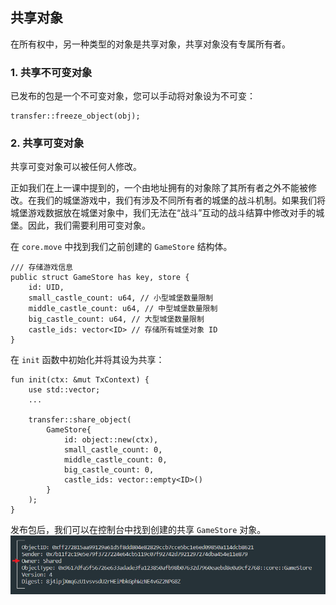 ## 共享对象

在所有权中，另一种类型的对象是共享对象，共享对象没有专属所有者。

### 1. 共享不可变对象
已发布的包是一个不可变对象，您可以手动将对象设为不可变：

```move
transfer::freeze_object(obj);
```

### 2. 共享可变对象
共享可变对象可以被任何人修改。

正如我们在上一课中提到的，一个由地址拥有的对象除了其所有者之外不能被修改。在我们的城堡游戏中，我们有涉及不同所有者的城堡的战斗机制。如果我们将城堡游戏数据放在城堡对象中，我们无法在“战斗”互动的战斗结算中修改对手的城堡。因此，我们需要利用可变对象。

在 `core.move` 中找到我们之前创建的 `GameStore` 结构体。

```move
/// 存储游戏信息
public struct GameStore has key, store {
    id: UID,
    small_castle_count: u64, // 小型城堡数量限制
    middle_castle_count: u64, // 中型城堡数量限制
    big_castle_count: u64, // 大型城堡数量限制
    castle_ids: vector<ID> // 存储所有城堡对象 ID
}
```

在 `init` 函数中初始化并将其设为共享：

```move
fun init(ctx: &mut TxContext) {
    use std::vector;
    ...

    transfer::share_object(
        GameStore{
            id: object::new(ctx),
            small_castle_count: 0,
            middle_castle_count: 0,
            big_castle_count: 0,
            castle_ids: vector::empty<ID>()
        }
    );
}
```

发布包后，我们可以在控制台中找到创建的共享 `GameStore` 对象。
![object](../02_对象所有权/images/2-2.png?raw=true)